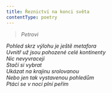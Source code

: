 ```yaml
---
title: Řeznictví na konci světa
contentType: poetry
---
```


<section>

> _Petrovi_

_Pohled skrz výlohu je ještě metafora  
Uvnitř už jsou pohozené celé kontinenty  
Nic nevyvracejí  
Stačí si vybrat  
Ukázat na krajinu srolovanou  
Nebo jen tak vystavenou pohledům  
Ptáci se v noci plní peřím_

</section>
